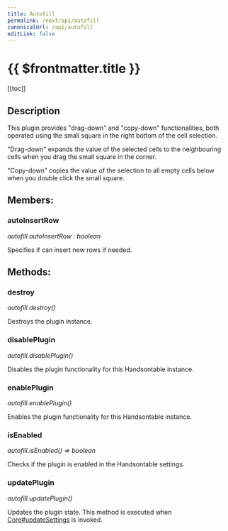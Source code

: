 ```yaml
---
title: Autofill
permalink: /next/api/autofill
canonicalUrl: /api/autofill
editLink: false
---
```


# {{ $frontmatter.title }}

[[toc]]

## Description


This plugin provides "drag-down" and "copy-down" functionalities, both operated using the small square in the right
bottom of the cell selection.

"Drag-down" expands the value of the selected cells to the neighbouring cells when you drag the small
square in the corner.

"Copy-down" copies the value of the selection to all empty cells below when you double click the small square.


## Members:

### autoInsertRow

_autofill.autoInsertRow : boolean_

Specifies if can insert new rows if needed.


## Methods:

### destroy

_autofill.destroy()_

Destroys the plugin instance.



### disablePlugin

_autofill.disablePlugin()_

Disables the plugin functionality for this Handsontable instance.



### enablePlugin

_autofill.enablePlugin()_

Enables the plugin functionality for this Handsontable instance.



### isEnabled

_autofill.isEnabled() ⇒ boolean_

Checks if the plugin is enabled in the Handsontable settings.



### updatePlugin

_autofill.updatePlugin()_

Updates the plugin state. This method is executed when [Core#updateSettings](./Core/#updateSettings) is invoked.


